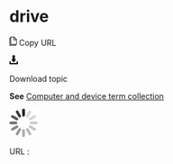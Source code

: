 # drive

![Copy URL](media/drive/Copy.png)
Copy URL

![Download](media/drive/Download.png)

Download topic

**See** [Computer and device term collection](https://worldready.cloudapp.net/Styleguide/Read?id=2700&topicid=26597)

![In progress](media/drive/activity-large.gif)

URL :
